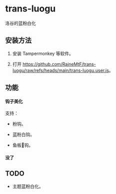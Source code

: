 # trans-luogu

洛谷的蓝粉白化

## 安装方法

1. 安装 Tampermonkey 等软件。

2. 打开 <https://github.com/RaineMtF/trans-luogu/raw/refs/heads/main/trans-luogu.user.js>。

## 功能

#### 钩子美化

支持：

+ 粉钩。

+ 蓝粉白钩。

+ 鱼板🍥钩。

#### 没了

## TODO

+ 主题蓝粉白化。
